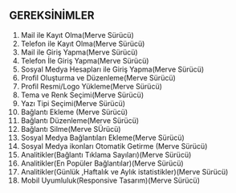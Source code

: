 GEREKSİNİMLER
---

1. Mail ile  Kayıt Olma(Merve Sürücü)
2. Telefon ile Kayıt Olma(Merve Sürücü)
3. Mail ile  Giriş Yapma(Merve Sürücü)
4. Telefon İle Giriş Yapma(Merve Sürücü)
5. Sosyal Medya Hesapları ile Giriş Yapma(Merve Sürücü)
6. Profil Oluşturma ve Düzenleme(Merve Sürücü)
7. Profil Resmi/Logo Yükleme(Merve Sürücü)
8. Tema ve Renk Seçimi(Merve Sürücü)
9. Yazı Tipi Seçimi(Merve Sürücü)
10. Bağlantı Ekleme (Merve Sürücü)
11. Bağlantı Düzenleme(Merve Sürücü)
12. Bağlantı Silme(Merve SÜrücü)
13. Sosyal Medya Bağlantıları Ekleme(Merve Sürücü)
14. Sosyal Medya ikonları Otomatik Getirme (Merve Sürücü)
16. Analitikler(Bağlantı Tıklama Sayıları)(Merve Sürücü)
17. Analitikler(En Popüler Bağlantılar)(Merve Sürücü)
18. Analitikler(Günlük ,Haftalık ve Aylık istatistikler)(Merve Sürücü)
19. Mobil Uyumluluk(Responsive Tasarım)(Merve Sürücü)








